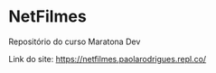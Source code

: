 # NetFilmes
 Repositório do curso Maratona Dev
 
 Link do site: https://netfilmes.paolarodrigues.repl.co/
